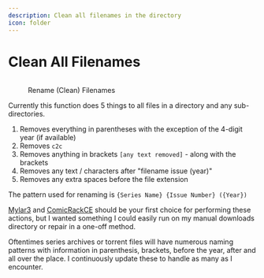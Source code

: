 ```yaml
---
description: Clean all filenames in the directory
icon: folder
---
```


# Clean All Filenames

<figure><img src="../../.gitbook/assets/Screenshot 2025-02-25 at 1.47.42 PM.png" alt=""><figcaption><p>Rename (Clean) Filenames</p></figcaption></figure>

Currently this function does 5 things to all files in a directory and any sub-directories.

1. Removes everything in parentheses with the exception of the 4-digit year (if available)
2. Removes `c2c`
3. Removes anything in brackets `[any text removed]` - along with the brackets
4. Removes any text / characters after "filename issue (year)"
5. Removes any extra spaces before the file extension

The pattern used for renaming is `{Series Name} {Issue Number} ({Year})`

[Mylar3](https://mylarcomics.com/) and [ComicRackCE](https://github.com/maforget/ComicRackCE) should be your first choice for performing these actions, but I wanted something I could easily run on my manual downloads directory or repair in a one-off method.

Oftentimes series archives or torrent files will have numerous naming patterns with information in parenthesis, brackets, before the year, after and all over the place. I continuously update these to handle as many as I encounter.

